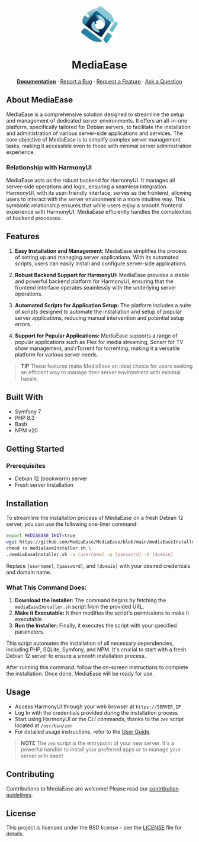 <div align="center">
  <a href="https://github.com/MediaEase/MediaEase">
    <img src="https://github.com/MediaEase/docs/blob/main/assets/mediaease.png" alt="Logo" width="100" height="100">
  </a>
  <h1>MediaEase</h1>
  <p>
    <a href="https://mediaease.github.io/docs/"><strong>Documentation</strong></a> ·
    <a href="https://github.com/MediaEase/MediaEase/issues/new?assignees=&labels=bug&template=01_BUG_REPORT.md&title=bug%3A+">Report a Bug</a> ·
    <a href="https://github.com/MediaEase/MediaEase/issues/new?assignees=&labels=enhancement&template=02_FEATURE_REQUEST.md&title=feat%3A+">Request a Feature</a> ·
    <a href="https://github.com/MediaEase/MediaEase/discussions">Ask a Question</a>
  </p>
</div>

## About MediaEase

MediaEase is a comprehensive solution designed to streamline the setup and management of dedicated server environments. It offers an all-in-one platform, specifically tailored for Debian servers, to facilitate the installation and administration of various server-side applications and services. The core objective of MediaEase is to simplify complex server management tasks, making it accessible even to those with minimal server administration experience.

### Relationship with HarmonyUI

MediaEase acts as the robust backend for HarmonyUI. It manages all server-side operations and logic, ensuring a seamless integration. HarmonyUI, with its user-friendly interface, serves as the frontend, allowing users to interact with the server environment in a more intuitive way. This symbiotic relationship ensures that while users enjoy a smooth frontend experience with HarmonyUI, MediaEase efficiently handles the complexities of backend processes.

## Features

1. **Easy Installation and Management:** MediaEase simplifies the process of setting up and managing server applications. With its automated scripts, users can easily install and configure server-side applications.

2. **Robust Backend Support for HarmonyUI:** MediaEase provides a stable and powerful backend platform for HarmonyUI, ensuring that the frontend interface operates seamlessly with the underlying server operations.

3. **Automated Scripts for Application Setup:** The platform includes a suite of scripts designed to automate the installation and setup of popular server applications, reducing manual intervention and potential setup errors.

4. **Support for Popular Applications:** MediaEase supports a range of popular applications such as Plex for media streaming, Sonarr for TV show management, and rTorrent for torrenting, making it a versatile platform for various server needs.

> **TIP**
> These features make MediaEase an ideal choice for users seeking an efficient way to manage their server environment with minimal hassle.

## Built With

- Symfony 7
- PHP 8.3
- Bash
- NPM v20

## Getting Started

### Prerequisites

- Debian 12 (bookworm) server
- Fresh server installation

## Installation

To streamline the installation process of MediaEase on a fresh Debian 12 server, you can use the following one-liner command:

```bash
export MEDIAEASE_INIT=true
wget https://github.com/MediaEase/MediaEase/blob/main/mediaEaseInstaller.sh \
chmod +x mediaEaseInstaller.sh \
./mediaEaseInstaller.sh -u [username] -p [password] -d [domain]
```

Replace `[username]`, `[password]`, and `[domain]` with your desired credentials and domain name.

### What This Command Does:

1. **Download the Installer:** The command begins by fetching the `mediaEaseInstaller.sh` script from the provided URL.
2. **Make it Executable:** It then modifies the script's permissions to make it executable.
3. **Run the Installer:** Finally, it executes the script with your specified parameters.

This script automates the installation of all necessary dependencies, including PHP, SQLite, Symfony, and NPM. It's crucial to start with a fresh Debian 12 server to ensure a smooth installation process.

After running this command, follow the on-screen instructions to complete the installation. Once done, MediaEase will be ready for use.

## Usage

- Access HarmonyUI through your web browser at `https://SERVER_IP`
- Log In with the credentials provided during the installation process
- Start using HarmonyUI or the CLI commands, thanks to the `zen` script located at `/usr/bin/zen`
- For detailed usage instructions, refer to the [User Guide](./USER_GUIDE.md).

> **NOTE**
> The `zen` script is the entrypoint of your new server. It's a powerful handler to install your preferred apps or to manage your server with ease!

## Contributing

Contributions to MediaEase are welcome! Please read our [contribution guidelines](./CONTRIBUTING.md).

## License

This project is licensed under the BSD license - see the [LICENSE](LICENSE) file for details.
